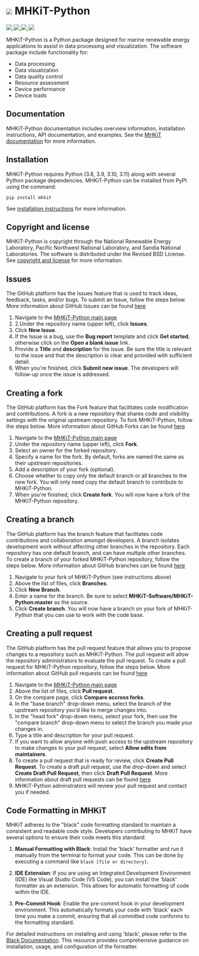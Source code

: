# ![](logo.png) MHKiT-Python

<p align="left">
    <a href=https://github.com/MHKiT-Software/MHKiT-Python/actions/workflows/main.yml>
        <img src="https://github.com/MHKiT-Software/MHKiT-Python/actions/workflows/main.yml/badge.svg">
    </a>
    <a href=https://coveralls.io/github/MHKiT-Software/MHKiT-Python?branch=master>
        <img src="https://coveralls.io/repos/github/MHKiT-Software/MHKiT-Python/badge.svg?branch=master">
    </a>
    <a href=https://pepy.tech/project/mhkit>
        <img src="https://pepy.tech/badge/mhkit">
    </a>
    <a href=https://doi.org/10.5281/zenodo.3924683>
        <img src="https://zenodo.org/badge/DOI/10.5281/zenodo.3924683.svg">
    </a>
</p>

MHKiT-Python is a Python package designed for marine renewable energy applications to assist in
data processing and visualization. The software package include functionality for:

- Data processing
- Data visualization
- Data quality control
- Resource assessment
- Device performance
- Device loads

## Documentation

MHKiT-Python documentation includes overview information, installation instructions, API documentation, and examples.
See the [MHKiT documentation](https://mhkit-software.github.io/MHKiT) for more information.

## Installation

MHKiT-Python requires Python (3.8, 3.9, 3.10, 3.11) along with several Python
package dependencies. MHKiT-Python can be installed from PyPI using the command:

`pip install mhkit`

See [installation instructions](https://mhkit-software.github.io/MHKiT/installation.html) for more information.

## Copyright and license

MHKiT-Python is copyright through the National Renewable Energy Laboratory,
Pacific Northwest National Laboratory, and Sandia National Laboratories.
The software is distributed under the Revised BSD License.
See [copyright and license](LICENSE.md) for more information.

## Issues

The GitHub platform has the Issues feature that is used to track ideas, feedback, tasks, and/or bugs. To submit an Issue, follow the steps below. More information about GitHub Issues can be found [here](https://docs.github.com/en/issues/tracking-your-work-with-issues/about-issues)

1. Navigate to the [MHKiT-Python main page](https://github.com/MHKiT-Software/MHKiT-Python)
2. 2.Under the repository name (upper left), click **Issues**.
3. Click **New Issue**.
4. If the Issue is a bug, use the **Bug report** template and click **Get started**, otherwise click on the **Open a blank issue** link.
5. Provide a **Title** and **description** for the issue. Be sure the title is relevant to the issue and that the description is clear and provided with sufficient detail.
6. When you're finished, click **Submit new issue**. The developers will follow-up once the issue is addressed.

## Creating a fork

The GitHub platform has the Fork feature that facilitates code modification and contributions. A fork is a new repository that shares code and visibility settings with the original upstream repository. To fork MHKiT-Python, follow the steps below. More information about GitHub Forks can be found [here](https://docs.github.com/en/get-started/quickstart/fork-a-repo)

1. Navigate to the [MHKiT-Python main page](https://github.com/MHKiT-Software/MHKiT-Python)
2. Under the repository name (upper left), click **Fork**.
3. Select an owner for the forked repository.
4. Specify a name for the fork. By default, forks are named the same as their upstream repositories.
5. Add a description of your fork (optional).
6. Choose whether to copy only the default branch or all branches to the new fork. You will only need copy the default branch to contribute to MHKiT-Python.
7. When you're finished, click **Create fork**. You will now have a fork of the MHKiT-Python repository.

## Creating a branch

The GitHub platform has the branch feature that facilitates code contributions and collaboration amongst developers. A branch isolates development work without affecting other branches in the repository. Each repository has one default branch, and can have multiple other branches. To create a branch of your forked MHKiT-Python repository, follow the steps below. More information about GitHub branches can be found [here](https://docs.github.com/en/pull-requests/collaborating-with-pull-requests/proposing-changes-to-your-work-with-pull-requests/about-branches)

1. Navigate to your fork of MHKiT-Python (see instructions above)
2. Above the list of files, click **Branches**.
3. Click **New Branch**.
4. Enter a name for the branch. Be sure to select **MHKiT-Software/MHKiT-Python:master** as the source.
5. Click **Create branch**. You will now have a branch on your fork of MHKiT-Python that you can use to work with the code base.

## Creating a pull request

The GitHub platform has the pull request feature that allows you to propose changes to a repository such as MHKiT-Python. The pull request will allow the repository administrators to evaluate the pull request. To create a pull request for MHKiT-Python repository, follow the steps below. More information about GitHub pull requests can be found [here](https://docs.github.com/en/pull-requests/collaborating-with-pull-requests/proposing-changes-to-your-work-with-pull-requests/creating-a-pull-request)

1. Navigate to the [MHKiT-Python main page](https://github.com/MHKiT-Software/MHKiT-Python)
2. Above the list of files, click **Pull request**.
3. On the compare page, click **Compare accross forks**.
4. In the "base branch" drop-down menu, select the branch of the upstream repository you'd like to merge changes into.
5. In the "head fork" drop-down menu, select your fork, then use the "compare branch" drop-down menu to select the branch you made your changes in.
6. Type a title and description for your pull request.
7. If you want to allow anyone with push access to the upstream repository to make changes to your pull request, select **Allow edits from maintainers**.
8. To create a pull request that is ready for review, click **Create Pull Request**. To create a draft pull request, use the drop-down and select **Create Draft Pull Request**, then click **Draft Pull Request**. More information about draft pull requests can be found [here](https://docs.github.com/en/pull-requests/collaborating-with-pull-requests/proposing-changes-to-your-work-with-pull-requests/about-pull-requests#draft-pull-requests)
9. MHKiT-Python adminstrators will review your pull request and contact you if needed.

## Code Formatting in MHKiT

MHKiT adheres to the "black" code formatting standard to maintain a consistent and readable code style. Developers contributing to MHKiT have several options to ensure their code meets this standard:

1. **Manual Formatting with Black**: Install the 'black' formatter and run it manually from the terminal to format your code. This can be done by executing a command like `black [file or directory]`.

2. **IDE Extension**: If you are using an Integrated Development Environment (IDE) like Visual Studio Code (VS Code), you can install the 'black' formatter as an extension. This allows for automatic formatting of code within the IDE.

3. **Pre-Commit Hook**: Enable the pre-commit hook in your development environment. This automatically formats your code with 'black' each time you make a commit, ensuring that all committed code conforms to the formatting standard.

For detailed instructions on installing and using 'black', please refer to the [Black Documentation](https://black.readthedocs.io/en/stable/). This resource provides comprehensive guidance on installation, usage, and configuration of the formatter.
